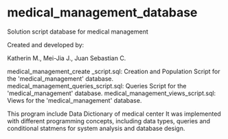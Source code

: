 # medical_management_database
Solution script database for medical management

Created and developed by:

Katherin M., Mei-Jia J., Juan Sebastian C.

medical_management_create _script.sql: Creation and Population Script for the 'medical_management' database.
medical_management_queries_script.sql: Queries Script for the 'medical_management' database.
medical_management_views_script.sql: Views for the 'medical_management' database.

This program include Data Dictionary of medical center It was implemented with different programming concepts, including data types, queries and conditional statmens for system analysis and database design.
